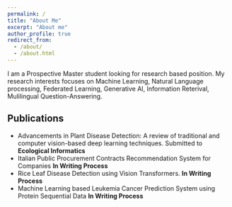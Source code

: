 ```yaml
---
permalink: /
title: "About Me"
excerpt: "About me"
author_profile: true
redirect_from: 
  - /about/
  - /about.html
---
```


I am a Prospective Master student looking for research based position. My research interests focuses on Machine Learning, Natural Language processing, Federated Learning, Generative AI, Information Reterival, Mulilingual Question-Answering.

## Publications

- Advancements in Plant Disease Detection: A review of traditional and computer vision-based deep learning techniques. Submitted to **Ecological Informatics**
- Italian Public Procurement Contracts Recommendation System for Companies **In Writing Process**
- Rice Leaf Disease Detection using Vision Transformers. **In Writing Process**
- Machine Learning based Leukemia Cancer Prediction System using Protein Sequential Data **In Writing Process**